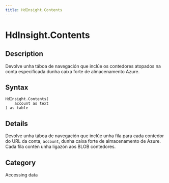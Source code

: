 ```yaml
---
title: HdInsight.Contents
---
```


# HdInsight.Contents


## Description

Devolve unha táboa de navegación que inclúe os contedores atopados na conta especificada dunha caixa forte de almacenamento Azure.


## Syntax

```powerquery
HdInsight.Contents(
    account as text
) as table
```


## Details

Devolve unha táboa de navegación que inclúe unha fila para cada contedor do URL da conta, <code>account</code>, dunha caixa forte de almacenamento de Azure. Cada fila contén unha ligazón aos BLOB contedores.



## Category
Accessing data
